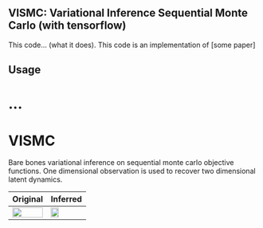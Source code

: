 ## VISMC: Variational Inference Sequential Monte Carlo (with tensorflow)

This code... (what it does). This code is an implementation of [some paper]

## Usage

...
=======
# VISMC
Bare bones variational inference on sequential monte carlo objective functions. One dimensional observation is used to recover two dimensional latent dynamics.

| Original | Inferred |
|-----------|----------|
|<img src="https://github.com/amoretti86/VISMC/blob/developments/notebooks/fhn.png" width="100%" /> | <img src="https://github.com/amoretti86/VISMC/blob/developments/notebooks/VISMC_fhn.gif" width="50%" /> |
